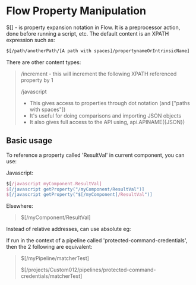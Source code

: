 # Flow Property Manipulation #

$[] - is property expansion notation in Flow. It is a preprocessor action, done before running a script, etc. The default content is an XPATH expression such as:

```xml
$[/path/anotherPath/[A path with spaces]/propertynameOrIntrinsicName]
```

There are other content types:

> /increment - this will increment the following XPATH referenced property by 1
>
> /javascript
>
> - This gives access to properties through dot notation (and ["paths with spaces"])
> - It's useful for doing comparisons and importing JSON objects
> - It also gives full access to the API using, api.APINAME({JSON})

## Basic usage ##

To reference a property called 'ResultVal' in current component, you can use:

Javascript:

```javascript
$[/javascript myComponent.ResultVal]
$[/javascript getProperty("/myComponent/ResultVal")]
$[/javascript getProperty("$[/myComponent]/ResultVal")]
```

Elsewhere:

> $[/myComponent/ResultVal]

Instead of relative addresses, can use absolute eg:

If run in the context of a pipeline called 'protected-command-credentials', then the 2 following are equivalent:

> $[/myPipeline/matcherTest]
>
> $[/projects/Custom012/pipelines/protected-command-credentials/matcherTest]
